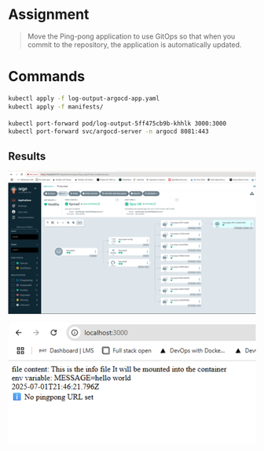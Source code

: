 # Assignment

> Move the Ping-pong application to use GitOps so that when you commit to the repository, the application is automatically updated.

# Commands

```bash
kubectl apply -f log-output-argocd-app.yaml
kubectl apply -f manifests/

kubectl port-forward pod/log-output-5ff475cb9b-khhlk 3000:3000
kubectl port-forward svc/argocd-server -n argocd 8081:443
```

## Results

![alt text](image.png)

![alt text](image-1.png)
